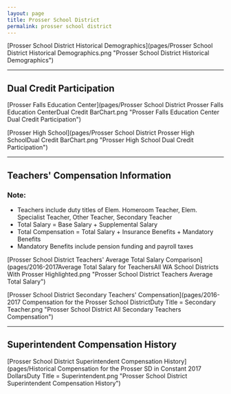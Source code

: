 ```yaml
---
layout: page
title: Prosser School District
permalink: prosser school district
---
```



[Prosser School District Historical Demographics](pages/Prosser School District Historical Demographics.png "Prosser School District Historical Demographics")

___

## Dual Credit Participation

[Prosser Falls Education Center](pages/Prosser School District Prosser Falls Education CenterDual Credit BarChart.png "Prosser Falls Education Center Dual Credit Participation")

[Prosser High School](pages/Prosser School District Prosser High SchoolDual Credit BarChart.png "Prosser High School Dual Credit Participation")


___

## Teachers' Compensation Information
### Note:
- Teachers include duty titles of Elem. Homeroom Teacher, Elem. Specialist Teacher, Other Teacher, Secondary Teacher
- Total Salary = Base Salary + Supplemental Salary
- Total Compensation = Total Salary + Insurance Benefits + Mandatory Benefits
- Mandatory Benefits include pension funding and payroll taxes

[Prosser School District Teachers' Average Total Salary Comparison](pages/2016-2017Average Total Salary for TeachersAll WA School Districts With Prosser Highlighted.png "Prosser School District Teachers Average Total Salary")

[Prosser School District Secondary Teachers' Compensation](pages/2016-2017 Compensation for the Prosser School DistrictDuty Title = Secondary Teacher.png "Prosser School District All Secondary Teachers Compensation")


___

## Superintendent Compensation History

[Prosser School District Superintendent Compensation History](pages/Historical Compensation for the Prosser SD in Constant 2017 DollarsDuty Title = Superintendent.png "Prosser School District Superintendent Compensation History")

